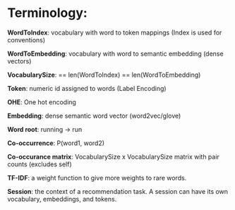 # Terminology: 

**WordToIndex**: vocabulary with word to token mappings (Index is used for conventions)

**WordToEmbedding**: vocabulary with word to semantic embedding (dense vectors)

**VocabularySize**: == len(WordToIndex) == len(WordToEmbedding)

**Token**: numeric id assigned to words (Label Encoding)

**OHE**: One hot encoding 

**Embedding**: dense semantic word vector (word2vec/glove)

**Word root**: running → run

**Co-occurrence**: P(word1, word2)

**Co-occurance matrix**:  VocabularySize x VocabularySize matrix with pair counts (excludes self)

**TF-IDF**: a weight function to give more weights to rare words.

**Session**: the context of a recommendation task. A session can have its own vocabulary, embeddings, and tokens.